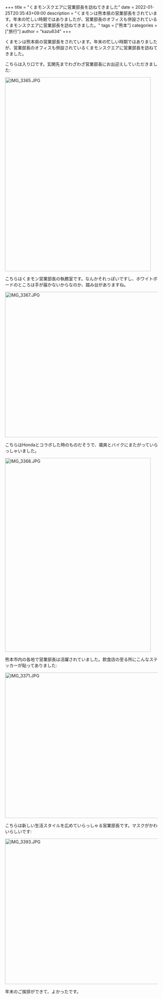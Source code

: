 +++
title = "くまモンスクエアに営業部長を訪ねてきました"
date = 2022-01-25T20:35:43+09:00
description = "くまモンは熊本県の営業部長をされています。年末の忙しい時期ではありましたが、営業部長のオフィスも併設されているくまモンスクエアに営業部長を訪ねてきました。"
tags = ["熊本"]
categories = ["旅行"]
author = "kazu634"
+++

くまモンは熊本県の営業部長をされています。年末の忙しい時期ではありましたが、営業部長のオフィスも併設されているくまモンスクエアに営業部長を訪ねてきました。

こちらは入り口です。玄関先までわざわざ営業部長にお出迎えしていただきました:

<a data-flickr-embed="true" href="https://www.flickr.com/photos/42332031@N02/51778120957/in/dateposted/" title="IMG_3365.JPG"><img src="https://live.staticflickr.com/65535/51778120957_3f91ddf40e_z.jpg" width="480" height="640" alt="IMG_3365.JPG"></a><script async src="//embedr.flickr.com/assets/client-code.js" charset="utf-8"></script>

こちらはくまモン営業部長の執務室です。なんかそれっぽいですし、ホワイトボードのところは手が届かないからなのか、踏み台がありますね。

<a data-flickr-embed="true" href="https://www.flickr.com/photos/42332031@N02/51779827735/in/dateposted/" title="IMG_3367.JPG"><img src="https://live.staticflickr.com/65535/51779827735_c381a84d19_z.jpg" width="640" height="480" alt="IMG_3367.JPG"></a><script async src="//embedr.flickr.com/assets/client-code.js" charset="utf-8"></script>

こちらはHondaとコラボした時のものだそうで、颯爽とバイクにまたがっていらっしゃいました。

<a data-flickr-embed="true" href="https://www.flickr.com/photos/42332031@N02/51779583984/in/dateposted/" title="IMG_3368.JPG"><img src="https://live.staticflickr.com/65535/51779583984_f873d6e338_z.jpg" width="480" height="640" alt="IMG_3368.JPG"></a><script async src="//embedr.flickr.com/assets/client-code.js" charset="utf-8"></script>

熊本市内の各地で営業部長は活躍されていました。飲食店の至る所にこんなステッカーが貼ってありました:

<a data-flickr-embed="true" href="https://www.flickr.com/photos/42332031@N02/51778944061/in/dateposted/" title="IMG_3371.JPG"><img src="https://live.staticflickr.com/65535/51778944061_fa770fe4ce_z.jpg" width="640" height="480" alt="IMG_3371.JPG"></a><script async src="//embedr.flickr.com/assets/client-code.js" charset="utf-8"></script>

こちらは新しい生活スタイルを広めていらっしゃる営業部長です。マスクがかわいらしいです:

<a data-flickr-embed="true" href="https://www.flickr.com/photos/42332031@N02/51779842350/in/dateposted/" title="IMG_3393.JPG"><img src="https://live.staticflickr.com/65535/51779842350_d488aaf712_z.jpg" width="640" height="480" alt="IMG_3393.JPG"></a><script async src="//embedr.flickr.com/assets/client-code.js" charset="utf-8"></script>

年末のご挨拶ができて、よかったです。
